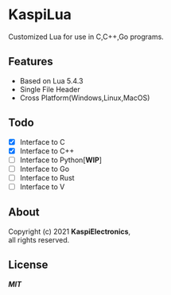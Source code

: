 # KaspiLua
Customized Lua for use in C,C++,Go programs.

## Features
- Based on Lua 5.4.3
- Single File Header
- Cross Platform(Windows,Linux,MacOS)

## Todo
- [x] Interface to C
- [x] Interface to C++
- [ ] Interface to Python[**WIP**]
- [ ] Interface to Go
- [ ] Interface to Rust
- [ ] Interface to V
## About
Copyright (c) 2021 **KaspiElectronics**, \
all rights reserved.

## License
***MIT***
